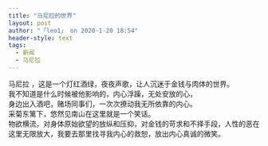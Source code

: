```yaml
---
title: "马尼拉的世界"
layout: post
author: "「leo1」 on 2020-1-20 18:54"
header-style: text
tags:
  - 新闻
  - 马尼拉
---
```


<head></head>
<body>
  马尼拉 ，这是一个灯红酒绿，夜夜声歌，让人沉迷于金钱与肉体的世界。
 <br> 我不知道是什么时候被他影响的，内心浮躁，无处安放的心，
 <br> 身边出入酒吧，赌场同事们，一次次撩动我无所依靠的内心。
 <br> 采菊东篱下，悠然见南山在这里就是一个笑话。
 <br> 物欲横流，对身体原始欲望的放纵和压抑，对金钱的苛求和不择手段，人性的恶在这里无限放大，我要去那里找寻我内心的救恕，放出内心真诚的微笑。
 <br>
</body>


